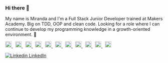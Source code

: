 ### Hi there 👋

My name is Miranda and I'm a Full Stack Junior Developer trained at Makers Academy. Big on TDD, OOP and clean code.  Looking for a role where I can continue to develop my programming knowledge in a growth-oriented environment. 🌱

<p align="left">
  <a href="https://skillicons.dev">
    <img src="https://img.shields.io/badge/ruby-%23CC342D.svg?style=flat&logo=ruby&logoColor=white" height="20"/>
  </a>&nbsp;
  <a href="https://nodejs.org/">
    <img src="https://img.shields.io/badge/N-NodeJS-darkgreen?logo=node.js&style=flat" height="20"/>
  </a>&nbsp;
  <a href="https://rubyonrails.org/">
    <img src="https://img.shields.io/badge/rails-%23CC0000.svg?style=flat&logo=ruby-on-rails&logoColor=white" height="20"/>
  </a>&nbsp;
  <a href="https://developer.mozilla.org/en-US/docs/Web/JavaScript">
    <img src="https://img.shields.io/badge/JS-JavaScript-yellow?logo=javascript&style=flat" height="20"/>
  </a>&nbsp;
  <a href="https://reactjs.org/">
    <img src="https://img.shields.io/badge/R-React-lightblue?logo=react&style=flat" height="20"/>
  </a>&nbsp;
  <a href="https://www.postgresql.org/">
    <img src="https://img.shields.io/badge/postgres-%23316192.svg?style=flat&logo=postgresql&logoColor=white" height="20"/>
  </a>&nbsp;
  <a href="https://jestjs.io/">
    <img src="https://img.shields.io/badge/-jest-%23C21325?style=flat&logo=jest&logoColor=white" height="20"/>
  </a>&nbsp;
  <a href="https://www.postman.com/">
    <img src="https://img.shields.io/badge/Postman-FF6C37?style=flat&logo=postman&logoColor=white" height="20"/>
  </a>&nbsp;
  <a href="https://developer.mozilla.org/en-US/docs/Web/HTML">
    <img src="https://img.shields.io/badge/html5-%23E34F26.svg?style=flat&logo=html5&logoColor=white" height="20"/>
  </a>&nbsp;
  <a href="https://aws.amazon.com/">
    <img src="https://img.shields.io/badge/AWS-%23FF9900.svg?style=flat&logo=amazon-aws&logoColor=white" height="20"/>
  </a>&nbsp;
  <a href="https://dev.to/envoy_/150-badges-for-github-pnk">
    <img src="https://img.shields.io/badge/MongoDB-4EA94B?style=for-the-badge&logo=mongodb&logoColor=white" height="20"/>
  </a>
</p>

[![Linkedin](https://i.stack.imgur.com/gVE0j.png) LinkedIn](https://www.linkedin.com/in/miranda-w-8b3461156/)

<!--
**mirandaweston/mirandaweston** is a ✨ _special_ ✨ repository because its `README.md` (this file) appears on your GitHub profile.



